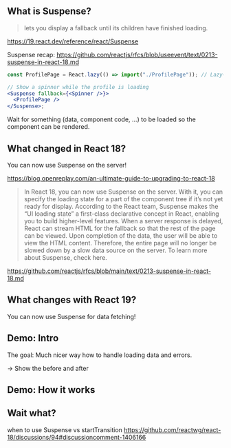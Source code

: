 ## What is Suspense?

> <Suspense> lets you display a fallback until its children have finished loading.

https://19.react.dev/reference/react/Suspense

Suspense recap: https://github.com/reactjs/rfcs/blob/useevent/text/0213-suspense-in-react-18.md

```jsx
const ProfilePage = React.lazy(() => import("./ProfilePage")); // Lazy-loaded

// Show a spinner while the profile is loading
<Suspense fallback={<Spinner />}>
  <ProfilePage />
</Suspense>;
```

Wait for something (data, component code, …) to be loaded so the component can be rendered.

## What changed in React 18?

You can now use Suspense on the server!

https://blog.openreplay.com/an-ultimate-guide-to-upgrading-to-react-18

> In React 18, you can now use Suspense on the server. With it, you can specify the loading state for a part of the component tree if it’s not yet ready for display. According to the React team, Suspense makes the “UI loading state” a first-class declarative concept in React, enabling you to build higher-level features. When a server response is delayed, React can stream HTML for the fallback so that the rest of the page can be viewed. Upon completion of the data, the user will be able to view the HTML content. Therefore, the entire page will no longer be slowed down by a slow data source on the server. To learn more about Suspense, check here.

https://github.com/reactjs/rfcs/blob/main/text/0213-suspense-in-react-18.md

## What changes with React 19?

You can now use Suspense for data fetching!

## Demo: Intro

The goal: Much nicer way how to handle loading data and errors.

-> Show the before and after

## Demo: How it works

## Wait what?

when to use Suspense vs startTransition https://github.com/reactwg/react-18/discussions/94#discussioncomment-1406166
